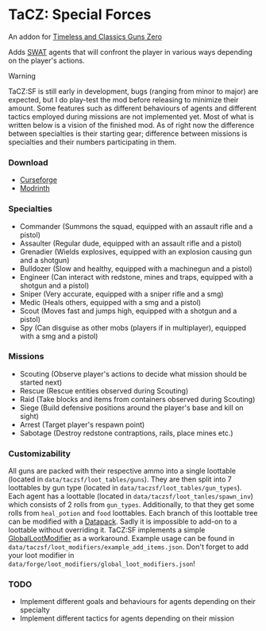 # TaCZ: Special Forces
An addon for [Timeless and Classics Guns Zero](https://github.com/MCModderAnchor/TACZ)

Adds [SWAT](https://en.wikipedia.org/wiki/SWAT) agents that will confront the player in various ways depending on the player's actions.

> [!WARNING]
> TaCZ:SF is still early in development, bugs (ranging from minor to major) are expected, but I do play-test the mod before releasing to minimize their amount. Some features such as different behaviours of agents and different tactics employed during missions are not implemented yet. Most of what is written below is a vision of the finished mod. As of right now the difference between specialties is their starting gear; difference between missions is specialties and their numbers participating in them.

### Download
- [Curseforge]()
- [Modrinth]()

### Specialties
- Commander (Summons the squad, equipped with an assault rifle and a pistol)
- Assaulter (Regular dude, equipped with an assault rifle and a pistol)
- Grenadier (Wields explosives, equipped with an explosion causing gun and a shotgun)
- Bulldozer (Slow and healthy, equipped with a machinegun and a pistol)
- Engineer (Can interact with redstone, mines and traps, equipped with a shotgun and a pistol)
- Sniper (Very accurate, equipped with a sniper rifle and a smg)
- Medic (Heals others, equipped with a smg and a pistol)
- Scout (Moves fast and jumps high, equipped with a shotgun and a pistol)
- Spy (Can disguise as other mobs (players if in multiplayer), equipped with a smg and a pistol)

### Missions
- Scouting (Observe player's actions to decide what mission should be started next)
- Rescue (Rescue entities observed during Scouting)
- Raid (Take blocks and items from containers observed during Scouting)
- Siege (Build defensive positions around the player's base and kill on sight)
- Arrest (Target player's respawn point)
- Sabotage (Destroy redstone contraptions, rails, place mines etc.)

### Customizability
All guns are packed with their respective ammo into a single loottable (located in `data/taczsf/loot_tables/guns`).
They are then split into 7 loottables by gun type (located in `data/taczsf/loot_tables/gun_types`).
Each agent has a loottable (located in `data/taczsf/loot_tanles/spawn_inv`) which consists of 2 rolls from `gun_types`. Additionally, to that they get some rolls from `heal_potion` and `food` loottables.
Each branch of this loottable tree can be modified with a [Datapack](https://minecraft.wiki/w/Data_pack).
Sadly it is impossible to add-on to a loottable without overriding it. TaCZ:SF implements a simple [GlobalLootModifier](https://docs.minecraftforge.net/en/1.20.1/resources/server/glm/) as a workaround. Example usage can be found in `data/taczsf/loot_modifiers/example_add_items.json`. Don't forget to add your loot modifier in `data/forge/loot_modifiers/global_loot_modifiers.json`!

### TODO
- Implement different goals and behaviours for agents depending on their specialty
- Implement different tactics for agents depending on their mission
